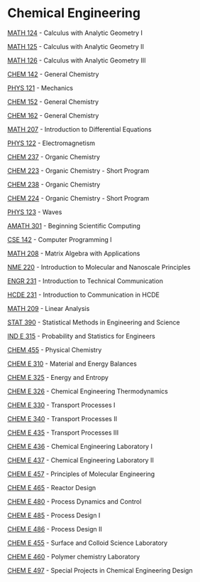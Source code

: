 # Chemical Engineering

[MATH 124](<https://myplan.uw.edu/course/#/courses/MATH 124>) - Calculus with Analytic Geometry I

[MATH 125](<https://myplan.uw.edu/course/#/courses/MATH 125>) - Calculus with Analytic Geometry II

[MATH 126](<https://myplan.uw.edu/course/#/courses/MATH 126>) - Calculus with Analytic Geometry III

[CHEM 142](<https://myplan.uw.edu/course/#/courses/CHEM 142>) - General Chemistry

[PHYS 121](<https://myplan.uw.edu/course/#/courses/PHYS 121>) - Mechanics

[CHEM 152](<https://myplan.uw.edu/course/#/courses/CHEM 152>) - General Chemistry

[CHEM 162](<https://myplan.uw.edu/course/#/courses/CHEM 162>) - General Chemistry

[MATH 207](<https://myplan.uw.edu/course/#/courses/MATH 207>) - Introduction to Differential Equations

[PHYS 122](<https://myplan.uw.edu/course/#/courses/PHYS 122>) - Electromagnetism

[CHEM 237](<https://myplan.uw.edu/course/#/courses/CHEM 237>) - Organic Chemistry

[CHEM 223](<https://myplan.uw.edu/course/#/courses/CHEM 223>) - Organic Chemistry - Short Program

[CHEM 238](<https://myplan.uw.edu/course/#/courses/CHEM 238>) - Organic Chemistry

[CHEM 224](<https://myplan.uw.edu/course/#/courses/CHEM 224>) - Organic Chemistry - Short Program

[PHYS 123](<https://myplan.uw.edu/course/#/courses/PHYS 123>) - Waves

[AMATH 301](<https://myplan.uw.edu/course/#/courses/AMATH 301>) - Beginning Scientific Computing

[CSE 142](<https://myplan.uw.edu/course/#/courses/CSE 142>) - Computer Programming I

[MATH 208](<https://myplan.uw.edu/course/#/courses/MATH 208>) - Matrix Algebra with Applications

[NME 220](<https://myplan.uw.edu/course/#/courses/NME 220>) - Introduction to Molecular and Nanoscale Principles

[ENGR 231](<https://myplan.uw.edu/course/#/courses/ENGR 231>) - Introduction to Technical Communication

[HCDE 231](<https://myplan.uw.edu/course/#/courses/HCDE 231>) - Introduction to Communication in HCDE

[MATH 209](<https://myplan.uw.edu/course/#/courses/MATH 209>) - Linear Analysis

[STAT 390](<https://myplan.uw.edu/course/#/courses/STAT 390>) - Statistical Methods in Engineering and Science

[IND E 315](<https://myplan.uw.edu/course/#/courses/IND E 315>) - Probability and Statistics for Engineers

[CHEM 455](<https://myplan.uw.edu/course/#/courses/CHEM 455>) - Physical Chemistry

[CHEM E 310](<https://myplan.uw.edu/course/#/courses/CHEM E 310>) - Material and Energy Balances

[CHEM E 325](<https://myplan.uw.edu/course/#/courses/CHEM E 325>) - Energy and Entropy

[CHEM E 326](<https://myplan.uw.edu/course/#/courses/CHEM E 326>) - Chemical Engineering Thermodynamics

[CHEM E 330](<https://myplan.uw.edu/course/#/courses/CHEM E 330>) - Transport Processes I

[CHEM E 340](<https://myplan.uw.edu/course/#/courses/CHEM E 340>) - Transport Processes II

[CHEM E 435](<https://myplan.uw.edu/course/#/courses/CHEM E 435>) - Transport Processes III

[CHEM E 436](<https://myplan.uw.edu/course/#/courses/CHEM E 436>) - Chemical Engineering Laboratory I

[CHEM E 437](<https://myplan.uw.edu/course/#/courses/CHEM E 437>) - Chemical Engineering Laboratory II

[CHEM E 457](<https://myplan.uw.edu/course/#/courses/CHEM E 457>) - Principles of Molecular Engineering

[CHEM E 465](<https://myplan.uw.edu/course/#/courses/CHEM E 465>) - Reactor Design

[CHEM E 480](<https://myplan.uw.edu/course/#/courses/CHEM E 480>) - Process Dynamics and Control

[CHEM E 485](<https://myplan.uw.edu/course/#/courses/CHEM E 485>) - Process Design I

[CHEM E 486](<https://myplan.uw.edu/course/#/courses/CHEM E 486>) - Process Design II

[CHEM E 455](<https://myplan.uw.edu/course/#/courses/CHEM E 455>) - Surface and Colloid Science Laboratory

[CHEM E 460](<https://myplan.uw.edu/course/#/courses/CHEM E 460>) - Polymer chemistry Laboratory

[CHEM E 497](<https://myplan.uw.edu/course/#/courses/CHEM E 497>) - Special Projects in Chemical Engineering Design

